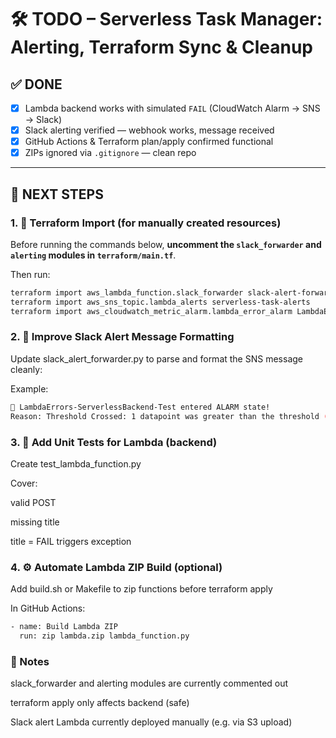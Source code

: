 # 🛠️ TODO – Serverless Task Manager: Alerting, Terraform Sync & Cleanup

## ✅ DONE

- [x] Lambda backend works with simulated `FAIL` (CloudWatch Alarm → SNS → Slack)
- [x] Slack alerting verified — webhook works, message received
- [x] GitHub Actions & Terraform plan/apply confirmed functional
- [x] ZIPs ignored via `.gitignore` — clean repo

---

## 🔁 NEXT STEPS

### 1. 🔄 Terraform Import (for manually created resources)

Before running the commands below, **uncomment the `slack_forwarder` and `alerting` modules in `terraform/main.tf`**.

Then run:

```bash
terraform import aws_lambda_function.slack_forwarder slack-alert-forwarder
terraform import aws_sns_topic.lambda_alerts serverless-task-alerts
terraform import aws_cloudwatch_metric_alarm.lambda_error_alarm LambdaErrors-ServerlessBackend-Test
```

### 2. 🎨 Improve Slack Alert Message Formatting
Update slack_alert_forwarder.py to parse and format the SNS message cleanly:

Example:
```bash
🚨 LambdaErrors-ServerlessBackend-Test entered ALARM state!
Reason: Threshold Crossed: 1 datapoint was greater than the threshold (0.0).
```

### 3. 🧪 Add Unit Tests for Lambda (backend)
 Create test_lambda_function.py

 Cover:

valid POST

missing title

title = FAIL triggers exception

### 4. ⚙️ Automate Lambda ZIP Build (optional)
 Add build.sh or Makefile to zip functions before terraform apply

 In GitHub Actions:
```bash
- name: Build Lambda ZIP
  run: zip lambda.zip lambda_function.py
  ```

###  🧭 Notes
slack_forwarder and alerting modules are currently commented out

terraform apply only affects backend (safe)

Slack alert Lambda currently deployed manually (e.g. via S3 upload)